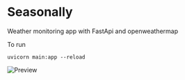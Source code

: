 # Seasonally
Weather monitoring app with FastApi and openweathermap

To run
```
uvicorn main:app --reload
```
![Preview](https://i.ibb.co/qBgJq53/image.png)